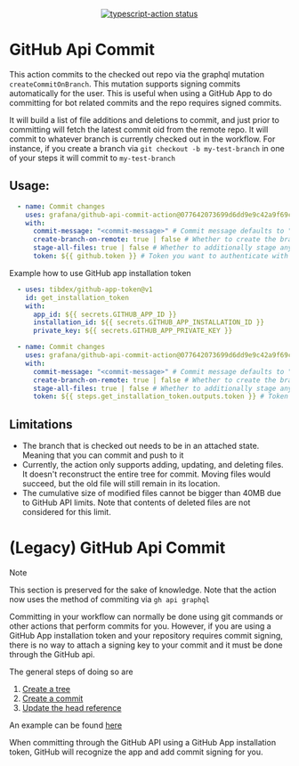 <p align="center">
  <a href="https://github.com/grafana/github-api-commit-action/actions"><img alt="typescript-action status" src="https://github.com/grafana/github-api-commit-action/workflows/build-test/badge.svg"></a>
</p>

# GitHub Api Commit

This action commits to the checked out repo via the graphql mutation `createCommitOnBranch`. This mutation supports
signing commits automatically for the user. This is useful when using a GitHub App to do committing for bot related
commits and the repo requires signed commits.

It will build a list of file additions and deletions to commit, and just prior to committing will fetch the latest
commit oid from the remote repo. It will commit to whatever branch is currently checked out in the workflow. For
instance, if you create a branch via `git checkout -b my-test-branch` in one of your steps it will commit to 
`my-test-branch`

## Usage:

```yaml
  - name: Commit changes
    uses: grafana/github-api-commit-action@077642073699d6dd9e9c42a9f69ce517fabf79d2 # v0.3.0
    with:
      commit-message: "<commit-message>" # Commit message defaults to "Commit performed by grafana/github-api-commit-action"
      create-branch-on-remote: true | false # Whether to create the branch on the remote if it doesn't exist already: Defaults to false
      stage-all-files: true | false # Whether to additionally stage any changed files in the checkout. Defaults to false
      token: ${{ github.token }} # Token you want to authenticate with
```

Example how to use GitHub app installation token

```yaml
  - uses: tibdex/github-app-token@v1
    id: get_installation_token
    with:
      app_id: ${{ secrets.GITHUB_APP_ID }}
      installation_id: ${{ secrets.GITHUB_APP_INSTALLATION_ID }}
      private_key: ${{ secrets.GITHUB_APP_PRIVATE_KEY }}

  - name: Commit changes
    uses: grafana/github-api-commit-action@077642073699d6dd9e9c42a9f69ce517fabf79d2 # v0.3.0
    with:
      commit-message: "<commit-message>" # Commit message defaults to "Commit performed by grafana/github-api-commit-action"
      create-branch-on-remote: true | false # Whether to create the branch on the remote if it doesn't exist already: Defaults to false
      stage-all-files: true | false # Whether to additionally stage any changed files in the checkout. Defaults to false
      token: ${{ steps.get_installation_token.outputs.token }} # Token you want to authenticate with
```

## Limitations

- The branch that is checked out needs to be in an attached state. Meaning that you can commit and push to it
- Currently, the action only supports adding, updating, and deleting files. It doesn't reconstruct the entire tree for
  commit. Moving files would succeed, but the old file will still remain in its location.
- The cumulative size of modified files cannot be bigger than 40MB due to GitHub API limits. Note that contents of deleted files are not considered for this limit.

# (Legacy) GitHub Api Commit

> [!NOTE]
> This section is preserved for the sake of knowledge. Note that the action now uses the method of commiting via
> `gh api graphql`

Committing in your workflow can normally be done using git commands or other actions that perform commits for you.
However, if you are using a GitHub App installation token and your repository requires commit signing, there is no way
to attach a signing key to your commit and it must be done through the GitHub api.

The general steps of doing so are

1. [Create a tree](https://docs.github.com/en/rest/git/trees?apiVersion=2022-11-28#create-a-tree)
2. [Create a commit](https://docs.github.com/en/rest/git/commits?apiVersion=2022-11-28#create-a-commit)
3. [Update the head reference](https://docs.github.com/en/rest/git/refs?apiVersion=2022-11-28#update-a-reference)

An example can be found [here](https://github.com/orgs/community/discussions/50055)

When committing through the GitHub API using a GitHub App installation token, GitHub will recognize the app and add
commit signing for you.
